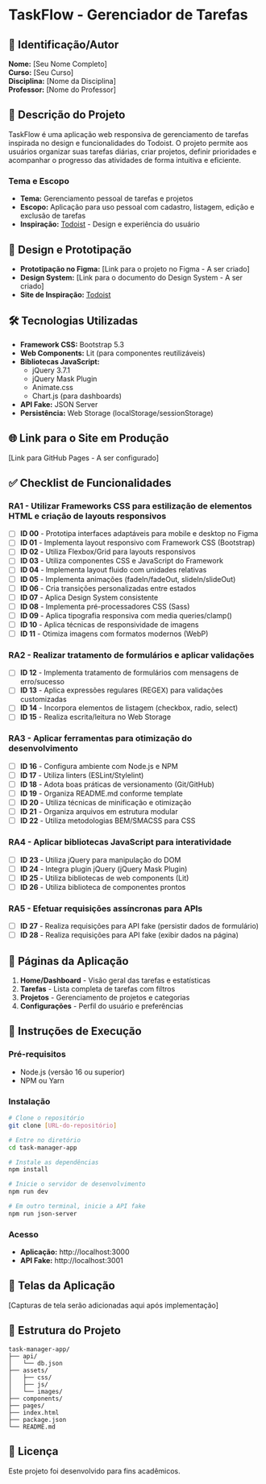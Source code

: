 # TaskFlow - Gerenciador de Tarefas

## 👤 Identificação/Autor

**Nome:** [Seu Nome Completo]  
**Curso:** [Seu Curso]  
**Disciplina:** [Nome da Disciplina]  
**Professor:** [Nome do Professor]

## 📝 Descrição do Projeto

TaskFlow é uma aplicação web responsiva de gerenciamento de tarefas inspirada no design e funcionalidades do Todoist. O projeto permite aos usuários organizar suas tarefas diárias, criar projetos, definir prioridades e acompanhar o progresso das atividades de forma intuitiva e eficiente.

### Tema e Escopo

- **Tema:** Gerenciamento pessoal de tarefas e projetos
- **Escopo:** Aplicação para uso pessoal com cadastro, listagem, edição e exclusão de tarefas
- **Inspiração:** [Todoist](https://todoist.com) - Design e experiência do usuário

## 🎨 Design e Prototipação

- **Prototipação no Figma:** [Link para o projeto no Figma - A ser criado]
- **Design System:** [Link para o documento do Design System - A ser criado]
- **Site de Inspiração:** [Todoist](https://todoist.com)

## 🛠️ Tecnologias Utilizadas

- **Framework CSS:** Bootstrap 5.3
- **Web Components:** Lit (para componentes reutilizáveis)
- **Bibliotecas JavaScript:**
  - jQuery 3.7.1
  - jQuery Mask Plugin
  - Animate.css
  - Chart.js (para dashboards)
- **API Fake:** JSON Server
- **Persistência:** Web Storage (localStorage/sessionStorage)

## 🌐 Link para o Site em Produção

[Link para GitHub Pages - A ser configurado]

## ✅ Checklist de Funcionalidades

### RA1 - Utilizar Frameworks CSS para estilização de elementos HTML e criação de layouts responsivos

- [ ] **ID 00** - Prototipa interfaces adaptáveis para mobile e desktop no Figma
- [ ] **ID 01** - Implementa layout responsivo com Framework CSS (Bootstrap)
- [ ] **ID 02** - Utiliza Flexbox/Grid para layouts responsivos
- [ ] **ID 03** - Utiliza componentes CSS e JavaScript do Framework
- [ ] **ID 04** - Implementa layout fluido com unidades relativas
- [ ] **ID 05** - Implementa animações (fadeIn/fadeOut, slideIn/slideOut)
- [ ] **ID 06** - Cria transições personalizadas entre estados
- [ ] **ID 07** - Aplica Design System consistente
- [ ] **ID 08** - Implementa pré-processadores CSS (Sass)
- [ ] **ID 09** - Aplica tipografia responsiva com media queries/clamp()
- [ ] **ID 10** - Aplica técnicas de responsividade de imagens
- [ ] **ID 11** - Otimiza imagens com formatos modernos (WebP)

### RA2 - Realizar tratamento de formulários e aplicar validações

- [ ] **ID 12** - Implementa tratamento de formulários com mensagens de erro/sucesso
- [ ] **ID 13** - Aplica expressões regulares (REGEX) para validações customizadas
- [ ] **ID 14** - Incorpora elementos de listagem (checkbox, radio, select)
- [ ] **ID 15** - Realiza escrita/leitura no Web Storage

### RA3 - Aplicar ferramentas para otimização do desenvolvimento

- [ ] **ID 16** - Configura ambiente com Node.js e NPM
- [ ] **ID 17** - Utiliza linters (ESLint/Stylelint)
- [ ] **ID 18** - Adota boas práticas de versionamento (Git/GitHub)
- [ ] **ID 19** - Organiza README.md conforme template
- [ ] **ID 20** - Utiliza técnicas de minificação e otimização
- [ ] **ID 21** - Organiza arquivos em estrutura modular
- [ ] **ID 22** - Utiliza metodologias BEM/SMACSS para CSS

### RA4 - Aplicar bibliotecas JavaScript para interatividade

- [ ] **ID 23** - Utiliza jQuery para manipulação do DOM
- [ ] **ID 24** - Integra plugin jQuery (jQuery Mask Plugin)
- [ ] **ID 25** - Utiliza bibliotecas de web components (Lit)
- [ ] **ID 26** - Utiliza biblioteca de componentes prontos

### RA5 - Efetuar requisições assíncronas para APIs

- [ ] **ID 27** - Realiza requisições para API fake (persistir dados de formulário)
- [ ] **ID 28** - Realiza requisições para API fake (exibir dados na página)

## 📱 Páginas da Aplicação

1. **Home/Dashboard** - Visão geral das tarefas e estatísticas
2. **Tarefas** - Lista completa de tarefas com filtros
3. **Projetos** - Gerenciamento de projetos e categorias
4. **Configurações** - Perfil do usuário e preferências

## 🚀 Instruções de Execução

### Pré-requisitos

- Node.js (versão 16 ou superior)
- NPM ou Yarn

### Instalação

```bash
# Clone o repositório
git clone [URL-do-repositório]

# Entre no diretório
cd task-manager-app

# Instale as dependências
npm install

# Inicie o servidor de desenvolvimento
npm run dev

# Em outro terminal, inicie a API fake
npm run json-server
```

### Acesso

- **Aplicação:** http://localhost:3000
- **API Fake:** http://localhost:3001

## 📸 Telas da Aplicação

[Capturas de tela serão adicionadas aqui após implementação]

## 📁 Estrutura do Projeto

```
task-manager-app/
├── api/
│   └── db.json
├── assets/
│   ├── css/
│   ├── js/
│   └── images/
├── components/
├── pages/
├── index.html
├── package.json
└── README.md
```

## 📄 Licença

Este projeto foi desenvolvido para fins acadêmicos.
